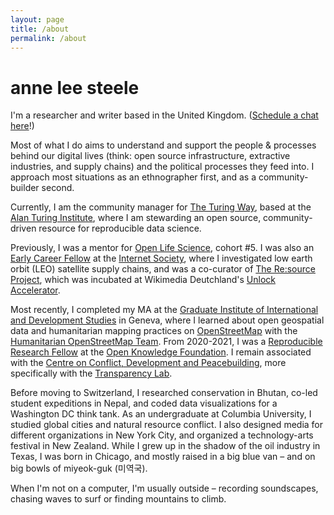 ```yaml
---
layout: page
title: /about
permalink: /about
---
```



# anne lee steele

I'm a researcher and writer based in the United Kingdom. (<a href="https://calendly.com/aleesteele/">Schedule a chat here</a>!)

Most of what I do aims to understand and support the people &amp; processes behind our digital lives (think: open source infrastructure, extractive industries, and supply chains) and the political processes they feed into. I approach most situations as an ethnographer first, and as a community-builder second.

Currently, I am the community manager for <a href="https://the-turing-way.netlify.app/welcome.html">The Turing Way</a>, based at the <a href="https://www.turing.ac.uk/">Alan Turing Institute</a>, where I am stewarding an open source, community-driven resource for reproducible data science.

Previously, I was a mentor for <a href="https://openlifesci.org/">Open Life Science</a>, cohort #5. I was also an <a href="https://www.internetsociety.org/fellowships/early-career/fellows/february-2022/">Early Career Fellow</a> at the <a href="https://www.internetsociety.org/">Internet Society</a>, where I investigated low earth orbit (LEO) satellite supply chains, and was a co-curator of <a href="https://resource-project.co/">The Re:source Project</a>, which was incubated at Wikimedia Deutchland's <a href="https://www.wikimedia.de/unlock/">Unlock Accelerator</a>.

Most recently, I completed my MA at the <a href="http://graduateinstitute.ch/">Graduate Institute of International and Development Studies</a> in Geneva, where I learned about open geospatial data and humanitarian mapping practices on <a href="https://www.openstreetmap.org/">OpenStreetMap</a> with the <a href="https://hotosm.org">Humanitarian OpenStreetMap Team</a>. From 2020-2021, I was a <a href="https://fellows.frictionlessdata.io/" class="bio-link" photo_url="frictionless.png">Reproducible Research Fellow</a> at the <a href="https://okfn.org/">Open Knowledge Foundation</a>. I remain associated with the <a href="https://www.graduateinstitute.ch/ccdp">Centre on Conflict, Development and Peacebuilding</a>, more specifically with the <a href="http://transparencylab.org/">Transparency Lab</a>.

Before moving to Switzerland, I researched conservation in Bhutan, co-led student expeditions in Nepal, and coded data visualizations for a Washington DC think tank. As an undergraduate at Columbia University, I studied global cities and natural resource conflict. I also designed media for different organizations in New York City, and organized a technology-arts festival in New Zealand. While I grew up in the shadow of the oil industry in Texas, I was born in Chicago, and mostly raised in a big blue van – and on big bowls of miyeok-guk (미역국).

When I'm not on a computer, I'm usually outside – recording soundscapes, chasing waves to surf or finding mountains to climb.
